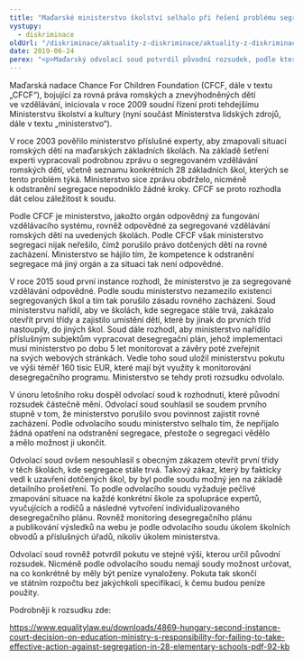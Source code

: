 ```yaml
---
title: "Maďarské ministerstvo školství selhalo při řešení problému segregace romských dětí ve školách, rozhodl soud"
vystupy:
  - diskriminace
oldUrl: "/diskriminace/aktuality-z-diskriminace/aktuality-z-diskriminace-2019/madarske-ministerstvo-skolstvi-selhalo-pri-reseni-problemu-segregace-romskych-deti-ve-s/"
date: 2019-06-24
perex: "<p>Maďarský odvolací soud potvrdil původní rozsudek, podle kterého je ministerstvo školství odpovědné za dlouholetou segregaci romských dětí na základních školách.</p>"
---
```


<!-- imported from the old website -->

<p>Maďarská nadace Chance For Children Foundation (CFCF, dále v textu „CFCF“), bojující za rovná práva romských a znevýhodněných dětí ve vzdělávání, iniciovala v roce 2009 soudní řízení proti tehdejšímu Ministerstvu školství a kultury (nyní součást Ministerstva lidských zdrojů, dále v textu „ministerstvo“). </p> <p>V roce 2003 pověřilo ministerstvo příslušné experty, aby zmapovali situaci romských dětí na maďarských základních školách. Na základě šetření experti vypracovali podrobnou zprávu o segregovaném vzdělávání romských dětí, včetně seznamu konkrétních 28 základních škol, kterých se tento problém týká. Ministerstvo sice zprávu obdrželo, nicméně k odstranění segregace nepodniklo žádné kroky. CFCF se proto rozhodla dát celou záležitost k soudu.</p> <p>Podle CFCF je ministerstvo, jakožto orgán odpovědný za fungování vzdělávacího systému, rovněž odpovědné za segregované vzdělávání romských dětí na uvedených školách. Podle CFCF však ministerstvo segregaci nijak neřešilo, čímž porušilo právo dotčených dětí na rovné zacházení. Ministerstvo se hájilo tím, že kompetence k odstranění segregace má jiný orgán a za situaci tak není odpovědné.</p> <p>V roce 2015 soud první instance rozhodl, že ministerstvo je za segregované vzdělávání odpovědné. Podle soudu ministerstvo nezamezilo existenci segregovaných škol a tím tak porušilo zásadu rovného zacházení. Soud ministerstvu nařídil, aby ve školách, kde segregace stále trvá, zakázalo otevřít první třídy a zajistilo umístění dětí, které by jinak do prvních tříd nastoupily, do jiných škol. Soud dále rozhodl, aby ministerstvo nařídilo příslušným subjektům vypracovat desegregační plán, jehož implementaci musí ministerstvo po dobu 5 let monitorovat a závěry poté zveřejnit na svých webových stránkách. Vedle toho soud uložil ministerstvu pokutu ve výši téměř 160 tisíc EUR, které mají být využity k monitorování desegregačního programu. Ministerstvo se tehdy proti rozsudku odvolalo.</p> <p>V únoru letošního roku dospěl odvolací soud k rozhodnutí, které původní rozsudek částečně mění. Odvolací soud souhlasil se soudem prvního stupně v tom, že ministerstvo porušilo svou povinnost zajistit rovné zacházení. Podle odvolacího soudu ministerstvo selhalo tím, že nepřijalo žádná opatření na odstranění segregace, přestože o segregaci vědělo a mělo možnost ji ukončit. </p> <p>Odvolací soud ovšem nesouhlasil s obecným zákazem otevřít první třídy v těch školách, kde segregace stále trvá. Takový zákaz, který by fakticky vedl k uzavření dotčených škol, by byl podle soudu možný jen na základě detailního prošetření. To podle odvolacího soudu vyžaduje pečlivé zmapování situace na každé konkrétní škole za spolupráce expertů, vyučujících a rodičů a následné vytvoření individualizovaného desegregačního plánu. Rovněž monitoring desegregačního plánu a publikování výsledků na webu je podle odvolacího soudu úkolem školních obvodů a příslušných úřadů, nikoliv úkolem ministerstva. </p> <p>Odvolací soud rovněž potvrdil pokutu ve stejné výši, kterou určil původní rozsudek. Nicméně podle odvolacího soudu nemají soudy možnost určovat, na co konkrétně by měly být peníze vynaloženy. Pokuta tak skončí ve státním rozpočtu bez jakýchkoli specifikací, k čemu budou peníze použity.</p> <p>Podrobněji k rozsudku zde:</p> <a href="https://www.equalitylaw.eu/downloads/4869-hungary-second-instance-court-decision-on-education-ministry-s-responsibility-for-failing-to-take-effective-action-against-segregation-in-28-elementary-schools-pdf-92-kb" target="_blank">https://www.equalitylaw.eu/downloads/4869-hungary-second-instance-court-decision-on-education-ministry-s-responsibility-for-failing-to-take-effective-action-against-segregation-in-28-elementary-schools-pdf-92-kb</a>
